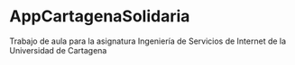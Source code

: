 # AppCartagenaSolidaria
Trabajo de aula para la asignatura Ingeniería de Servicios de Internet de la Universidad de Cartagena
